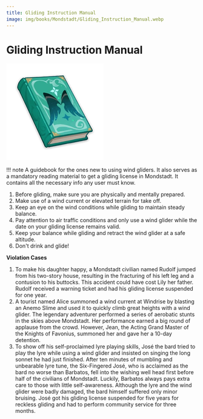 ```yaml
---
title: Gliding Instruction Manual
image: img/books/Mondstadt/Gliding_Instruction_Manual.webp
---
```


# Gliding Instruction Manual

![Book Image](../../img/books/Mondstadt/Gliding_Instruction_Manual.webp)

!!! note
    A guidebook for the ones new to using wind gliders. It also serves as a mandatory reading material to get a gliding license in Mondstadt. It contains all the necessary info any user must know.

1. Before gliding, make sure you are physically and mentally prepared.
2. Make use of a wind current or elevated terrain for take off.
3. Keep an eye on the wind conditions while gliding to maintain steady balance.
4. Pay attention to air traffic conditions and only use a wind glider while the date on your gliding license remains valid.
5. Keep your balance while gliding and retract the wind glider at a safe altitude.
6. Don't drink and glide!

**Violation Cases**

1. To make his daughter happy, a Mondstadt civilian named Rudolf jumped from his two-story house, resulting in the fracturing of his left leg and a contusion to his buttocks. This accident could have cost Lily her father. Rudolf received a warning ticket and had his gliding license suspended for one year.
2. A tourist named Alice summoned a wind current at Windrise by blasting an Anemo Slime and used it to quickly climb great heights with a wind glider. The legendary adventurer performed a series of aerobatic stunts in the skies above Mondstadt. Her performance earned a big round of applause from the crowd. However, Jean, the Acting Grand Master of the Knights of Favonius, summoned her and gave her a 10-day detention.
3. To show off his self-proclaimed lyre playing skills, José the bard tried to play the lyre while using a wind glider and insisted on singing the long sonnet he had just finished.
After ten minutes of mumbling and unbearable lyre tune, the Six-Fingered José, who is acclaimed as the bard no worse than Barbatos, fell into the wishing well head first before half of the civilians of Mondstadt. Luckily, Barbatos always pays extra care to those with little self-awareness. Although the lyre and the wind glider were badly damaged, the bard himself suffered only minor bruising. José got his gliding license suspended for five years for reckless gliding and had to perform community service for three months.